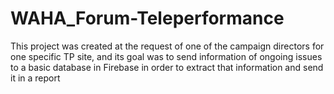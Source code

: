 # WAHA_Forum-Teleperformance
 This project was created at the request of one of the campaign directors for one specific TP site, and its goal was to send information of ongoing issues to a basic database in Firebase in order to extract that information and send it in a report
